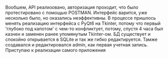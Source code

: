   Вообшем, API реализовано, авторизация проходит, что было протестировано с помощью POSTMAN. 
  Интерфейс варится, уже несколько было, но оказались неэффективны.
В процессе пришлось менять реализацию интерфейса с PyQt6 на Tkinter, потому что первый 
'глубоко под капотом' с чем-то конфликтует, потому, спустя 4 часа был казнен и заменен ранее 
упомянутым Tkinter-ом.
  БД существует и спокойно открывается в SQLite и так же гибко редактируется.
Тамже создавался и редактировался admin, как первая учетная запись.
  Приступаю к реализации самого приложения
